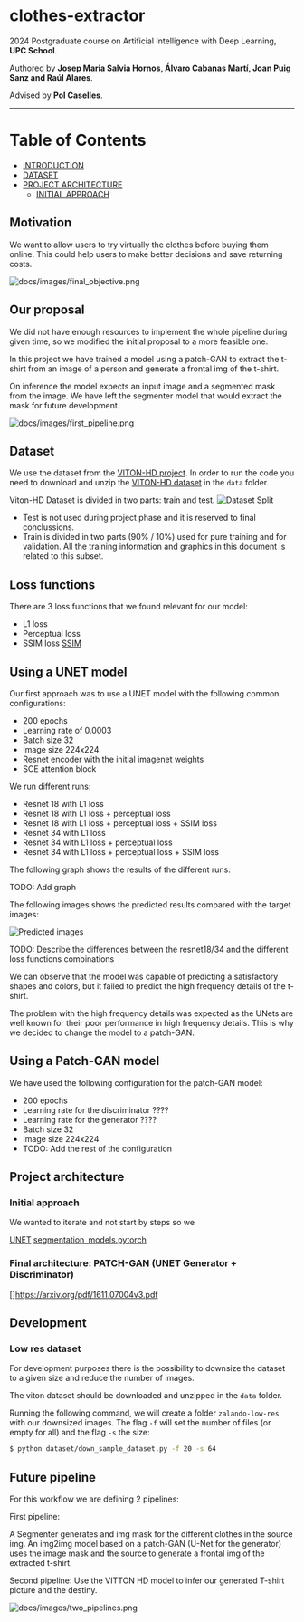 # clothes-extractor
2024 Postgraduate course on Artificial Intelligence with Deep Learning, **UPC School**.

Authored by **Josep Maria Salvia Hornos, Álvaro Cabanas Martí, Joan Puig Sanz and Raúl Alares**.

Advised by **Pol Caselles**.

---

Table of Contents
=================
  * [INTRODUCTION](#introduction)
  * [DATASET](#dataset)
  * [PROJECT ARCHITECTURE](#project-architecture)
	 * [INITIAL APPROACH](#initial-approach)

## Motivation
We want to allow users to try virtually the clothes before buying them online.
This could help users to make better decisions and save returning costs.

![docs/images/final_objective.png](docs/images/final_objective.png)

## Our proposal
We did not have enough resources to implement the whole pipeline during given time, so we modified the initial proposal to a more feasible one.

In this project we have trained a model using a patch-GAN to extract the t-shirt from an image of a person and generate a frontal img of the t-shirt.

On inference the model expects an input image and a segmented mask from the image. We have left the segmenter model that would extract the mask for future development.

![docs/images/first_pipeline.png](docs/images/first_pipeline.png)

## Dataset
We use the dataset from the [VITON-HD project](https://github.com/shadow2496/VITON-HD).
In order to run the code you need to download and unzip the [VITON-HD dataset](https://github.com/shadow2496/VITON-HD?tab=readme-ov-file#dataset) in the `data` folder.

Viton-HD Dataset is divided in two parts: train and test. 
![Dataset Split](docs/images/dataset.png)
* Test is not used during project phase and it is reserved to final conclussions. 
* Train is divided in two parts (90% / 10%) used for pure training and for validation. All the training information and graphics in this document is related to this subset.

## Loss functions
There are 3 loss functions that we found relevant for our model:
* L1 loss
* Perceptual loss
* SSIM loss [SSIM](https://ieeexplore.ieee.org/document/1284395)

## Using a UNET model
Our first approach was to use a UNET model with the following common configurations:

* 200 epochs
* Learning rate of 0.0003
* Batch size 32
* Image size 224x224
* Resnet encoder with the initial imagenet weights 
* SCE attention block

We run different runs:

* Resnet 18 with L1 loss
* Resnet 18 with L1 loss + perceptual loss
* Resnet 18 with L1 loss + perceptual loss + SSIM loss
* Resnet 34 with L1 loss
* Resnet 34 with L1 loss + perceptual loss
* Resnet 34 with L1 loss + perceptual loss + SSIM loss

The following graph shows the results of the different runs:

TODO: Add graph

The following images shows the predicted results compared with the target images:

![Predicted images](docs/images/predicted_images.png)

TODO: Describe the differences between the resnet18/34 and the different loss functions combinations 

We can observe that the model was capable of predicting a satisfactory shapes and colors, but it failed to predict the high frequency details of the t-shirt.

The problem with the high frequency details was expected as the UNets are well known for their poor performance in high frequency details. This is why we decided to change the model to a patch-GAN.

## Using a Patch-GAN model
We have used the following configuration for the patch-GAN model:

* 200 epochs
* Learning rate for the discriminator ????
* Learning rate for the generator ????
* Batch size 32
* Image size 224x224
* TODO: Add the rest of the configuration

## Project architecture
### Initial approach
We wanted to iterate and not start  by steps so we

[UNET](https://arxiv.org/abs/1505.04597)
[segmentation_models.pytorch](https://github.com/qubvel/segmentation_models.pytorch)

### Final architecture: PATCH-GAN (UNET Generator + Discriminator)
[]https://arxiv.org/pdf/1611.07004v3.pdf


## Development
### Low res dataset
For development purposes there is the possibility to downsize the dataset to a given size and reduce the number of images.

The viton dataset should be downloaded and unzipped in the `data` folder.

Running the following command, we will create a folder `zalando-low-res` with our downsized images.
The flag `-f` will set the number of files (or empty for all) and the flag `-s` the size: 

```bash
$ python dataset/down_sample_dataset.py -f 20 -s 64
```


## Future pipeline
For this workflow we are defining 2 pipelines:

First pipeline:

A Segmenter generates and img mask for the different clothes in the source img.
An img2img model based on a patch-GAN (U-Net for the generator) uses the image mask and the source to generate a frontal img of the extracted t-shirt.

Second pipeline:
Use the VITTON HD model to infer our generated T-shirt picture and the destiny.

![docs/images/two_pipelines.png](docs/images/two_pipelines.png)